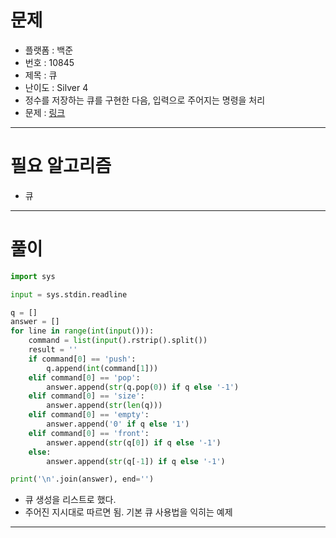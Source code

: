 # 문제
- 플랫폼 : 백준
- 번호 : 10845
- 제목 : 큐
- 난이도 : Silver 4
- 정수를 저장하는 큐를 구현한 다음, 입력으로 주어지는 명령을 처리
- 문제 : <a href="https://www.acmicpc.net/problem/10845" target="_blank">링크</a>

---

# 필요 알고리즘
- 큐

---

# 풀이
```python
import sys

input = sys.stdin.readline

q = []
answer = []
for line in range(int(input())):
    command = list(input().rstrip().split())
    result = ''
    if command[0] == 'push':
        q.append(int(command[1]))
    elif command[0] == 'pop':
        answer.append(str(q.pop(0)) if q else '-1')
    elif command[0] == 'size':
        answer.append(str(len(q)))
    elif command[0] == 'empty':
        answer.append('0' if q else '1')
    elif command[0] == 'front':
        answer.append(str(q[0]) if q else '-1')
    else:
        answer.append(str(q[-1]) if q else '-1')

print('\n'.join(answer), end='')
```
- 큐 생성을 리스트로 했다.
- 주어진 지시대로 따르면 됨. 기본 큐 사용법을 익히는 예제

---
